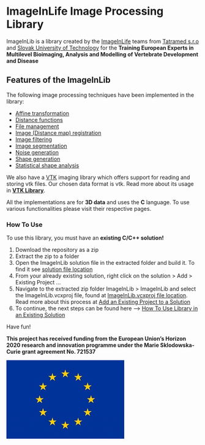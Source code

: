 # ImageInLife Image Processing Library

ImageInLib is a library created by the [ImageInLife](http://imageinlife.eu) teams from [Tatramed s.r.o](https://tatramed.sk) and [Slovak University of Technology](https://www.stuba.sk) for the **Training European Experts in Multilevel Bioimaging, Analysis and Modelling of Vertebrate Development and Disease**

## Features of the **ImageInLib**

The following image processing techniques have been implemented in the library:

* [Affine transformation](https://github.com/ImageInLib/ImageInLib/wiki/Affine%20Transformation%20of%203D%20Images)
* [Distance functions](https://github.com/ImageInLib/ImageInLib/wiki/Computing%20distance%20function%20on%20a%20pixel-based%20grid)
* [File management](https://github.com/ImageInLib/ImageInLib/wiki/File%20Management)
* [Image (Distance map) registration](https://github.com/ImageInLib/ImageInLib/wiki/Image%20(Distance%20Map)%20Registration)
* [Image filtering](https://github.com/ImageInLib/ImageInLib/wiki/Image%20Filtering)
* [Image segmentation](https://github.com/ImageInLib/ImageInLib/wiki/Image%20Segmentation)
* [Noise generation](https://github.com/ImageInLib/ImageInLib/wiki/Noise%20Generation)
* [Shape generation](https://github.com/ImageInLib/ImageInLib/wiki/Shape-Generation)
* [Statistical shape analysis](https://github.com/ImageInLib/ImageInLib/wiki/Statistical%20Shape%20Analysis)

We also have a [VTK](https://vtk.org) imaging library which offers support for reading and storing vtk files. Our chosen data format is vtk. Read more about its usage in **[VTK Library](https://github.com/ImageInLib/ImageInLib/wiki/VTK-Library)**.

All the implementations are for **3D data** and uses the **C** language. To use various functionalities please visit their respective pages.

### How To Use

To use this library, you must have an **existing C/C++ solution!**

1. Download the repository as a zip
2. Extract the zip to a folder
3. Open the ImageInLib solution file in the extracted folder and build it. To find it see [solution file location](https://github.com/ImageInLib/ImageInLib/tree/master/ImageInLib)
3. From your already existing solution, right click on the solution > Add > Existing Project ...
4. Navigate to the extracted zip folder ImageInLib > ImageInLib and select the ImageInLib.vcxproj file, found at [ImageInLib.vcxproj file location](https://github.com/ImageInLib/ImageInLib/tree/master/ImageInLib/ImageInLib). Read more about this process at [Add an Existing Project to a Solution](https://docs.microsoft.com/en-us/sql/ssms/solution/add-an-existing-project-to-a-solution?view=sql-server-2017)
5. To continue, the next steps can be found here --> [How To Use Library in an Existing Solution](https://github.com/ImageInLib/ImageInLib/wiki/how_to_use)

Have fun!

**This project has received funding from the European Union’s Horizon 2020 research and innovation programme under the Marie Sklodowska-Curie grant agreement No. 721537**

![]( https://github.com/ImageInLib/ImageInLib/blob/master/ImageInLib/ImageInLib/data/horizon.jpg)

